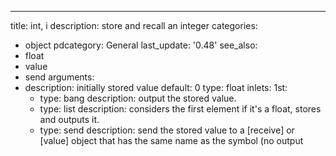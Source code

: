 ---
title: int, i
description: store and recall an integer
categories:
- object
pdcategory: General
last_update: '0.48'
see_also:
- float
- value
- send
arguments:
- description: initially stored value 
  default: 0
  type: float
inlets:
  1st:
  - type: bang
    description: output the stored value.
  - type: list
    description: considers the first element if it's a float,  stores and outputs
      it.
  - type: send <symbol>
    description: send the stored value to a [receive] or [value] object that has the
      same name as the symbol (no output